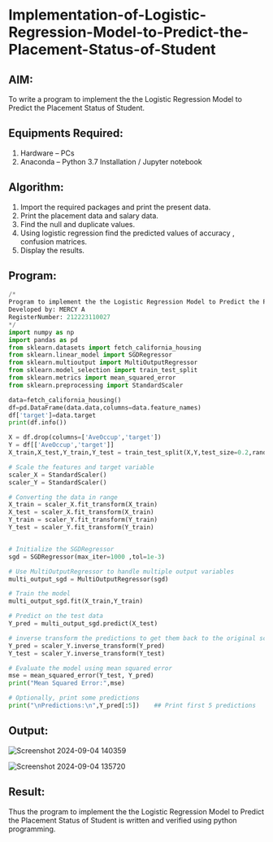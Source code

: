 # Implementation-of-Logistic-Regression-Model-to-Predict-the-Placement-Status-of-Student

## AIM:
To write a program to implement the the Logistic Regression Model to Predict the Placement Status of Student.

## Equipments Required:
1. Hardware – PCs
2. Anaconda – Python 3.7 Installation / Jupyter notebook

## Algorithm:
1. Import the required packages and print the present data.
2. Print the placement data and salary data.
3. Find the null and duplicate values.
4. Using logistic regression find the predicted values of accuracy , confusion matrices.
5. Display the results. 

## Program:
```python
/*
Program to implement the the Logistic Regression Model to Predict the Placement Status of Student.
Developed by: MERCY A
RegisterNumber: 212223110027
*/
import numpy as np
import pandas as pd
from sklearn.datasets import fetch_california_housing
from sklearn.linear_model import SGDRegressor
from sklearn.multioutput import MultiOutputRegressor
from sklearn.model_selection import train_test_split
from sklearn.metrics import mean_squared_error
from sklearn.preprocessing import StandardScaler

data=fetch_california_housing()
df=pd.DataFrame(data.data,columns=data.feature_names)
df['target']=data.target
print(df.info())

X = df.drop(columns=['AveOccup','target'])
Y = df[['AveOccup','target']]
X_train,X_test,Y_train,Y_test = train_test_split(X,Y,test_size=0.2,random_state = 1)

# Scale the features and target variable
scaler_X = StandardScaler()
scaler_Y = StandardScaler()

# Converting the data in range
X_train = scaler_X.fit_transform(X_train)
X_test = scaler_X.fit_transform(X_train)
Y_train = scaler_Y.fit_transform(Y_train)
Y_test = scaler_Y.fit_transform(Y_train)


# Initialize the SGDRegressor
sgd = SGDRegressor(max_iter=1000 ,tol=1e-3)

# Use MultiOutputRegressor to handle multiple output variables
multi_output_sgd = MultiOutputRegressor(sgd)

# Train the model
multi_output_sgd.fit(X_train,Y_train)

# Predict on the test data
Y_pred = multi_output_sgd.predict(X_test)

# inverse transform the predictions to get them back to the original scale
Y_pred = scaler_Y.inverse_transform(Y_pred)
Y_test = scaler_Y.inverse_transform(Y_test)

# Evaluate the model using mean squared error
mse = mean_squared_error(Y_test, Y_pred)
print("Mean Squared Error:",mse)

# Optionally, print some predictions 
print("\nPredictions:\n",Y_pred[:5])    ## Print first 5 predictions

```

## Output:

![Screenshot 2024-09-04 140359](https://github.com/user-attachments/assets/c9d360be-f852-4718-8b56-1dab1a6f0aec)

![Screenshot 2024-09-04 135720](https://github.com/user-attachments/assets/f13c93d0-8cda-47fd-a59e-157c9a7aded9)



## Result:
Thus the program to implement the the Logistic Regression Model to Predict the Placement Status of Student is written and verified using python programming.
